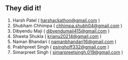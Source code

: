 ## They did it!
1) Harsh Patel (  harshackathon@gmail.com )
2) Shubham Chhimpa ( chhimpa.shubh04@gmail.com )
3) Dibyendu Maji ( dibyendumaji415@gmail.com )
4) Shweta Shukla ( krianu20214@gmail.com )
5) Naman Bhandari ( namanbhandari16@gmail.com )
6) Prabhpreet Singh ( psinghoff332@gmail.com )
7) Simarpreet Singh ( simarpreetsingh.019@gmail.com )






